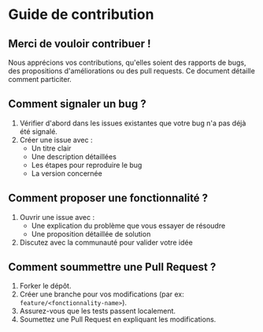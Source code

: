 # Guide de contribution

## Merci de vouloir contribuer !
Nous apprécions vos contributions, qu'elles soient des rapports de bugs, des propositions d'améliorations ou des pull requests. Ce document détaille comment particiter.

## Comment signaler un bug ?
1. Vérifier d'abord dans les issues existantes que votre bug n'a pas déjà été signalé.
2. Créer une issue avec :
   - Un titre clair
   - Une description détaillées
   - Les étapes pour reproduire le bug
   - La version concernée

## Comment proposer une fonctionnalité ?
1. Ouvrir une issue avec :
   - Une explication du problème que vous essayer de résoudre
   - Une proposition détaillée de solution
2. Discutez avec la communauté pour valider votre idée

## Comment soummettre une Pull Request ?
1. Forker le dépôt.
2. Créer une branche pour vos modifications (par ex: `feature/<fonctionnality-name>`).
3. Assurez-vous que les tests passent localement.
4. Soumettez une Pull Request en expliquant les modifications.
